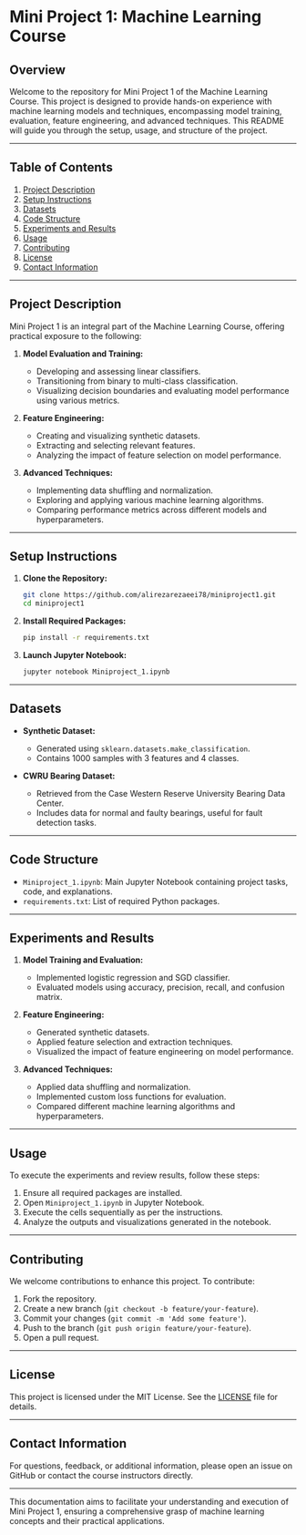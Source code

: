 
# Mini Project 1: Machine Learning Course

## Overview

Welcome to the repository for Mini Project 1 of the Machine Learning Course. This project is designed to provide hands-on experience with machine learning models and techniques, encompassing model training, evaluation, feature engineering, and advanced techniques. This README will guide you through the setup, usage, and structure of the project.

---

## Table of Contents

1. [Project Description](#project-description)
2. [Setup Instructions](#setup-instructions)
3. [Datasets](#datasets)
4. [Code Structure](#code-structure)
5. [Experiments and Results](#experiments-and-results)
6. [Usage](#usage)
7. [Contributing](#contributing)
8. [License](#license)
9. [Contact Information](#contact-information)

---

## Project Description

Mini Project 1 is an integral part of the Machine Learning Course, offering practical exposure to the following:

1. **Model Evaluation and Training:**
   - Developing and assessing linear classifiers.
   - Transitioning from binary to multi-class classification.
   - Visualizing decision boundaries and evaluating model performance using various metrics.

2. **Feature Engineering:**
   - Creating and visualizing synthetic datasets.
   - Extracting and selecting relevant features.
   - Analyzing the impact of feature selection on model performance.

3. **Advanced Techniques:**
   - Implementing data shuffling and normalization.
   - Exploring and applying various machine learning algorithms.
   - Comparing performance metrics across different models and hyperparameters.

---

## Setup Instructions

1. **Clone the Repository:**
   ```bash
   git clone https://github.com/alirezarezaeei78/miniproject1.git
   cd miniproject1
   ```

2. **Install Required Packages:**
   ```bash
   pip install -r requirements.txt
   ```

3. **Launch Jupyter Notebook:**
   ```bash
   jupyter notebook Miniproject_1.ipynb
   ```

---

## Datasets

- **Synthetic Dataset:**
  - Generated using `sklearn.datasets.make_classification`.
  - Contains 1000 samples with 3 features and 4 classes.

- **CWRU Bearing Dataset:**
  - Retrieved from the Case Western Reserve University Bearing Data Center.
  - Includes data for normal and faulty bearings, useful for fault detection tasks.

---

## Code Structure

- `Miniproject_1.ipynb`: Main Jupyter Notebook containing project tasks, code, and explanations.
- `requirements.txt`: List of required Python packages.

---

## Experiments and Results

1. **Model Training and Evaluation:**
   - Implemented logistic regression and SGD classifier.
   - Evaluated models using accuracy, precision, recall, and confusion matrix.

2. **Feature Engineering:**
   - Generated synthetic datasets.
   - Applied feature selection and extraction techniques.
   - Visualized the impact of feature engineering on model performance.

3. **Advanced Techniques:**
   - Applied data shuffling and normalization.
   - Implemented custom loss functions for evaluation.
   - Compared different machine learning algorithms and hyperparameters.

---

## Usage

To execute the experiments and review results, follow these steps:

1. Ensure all required packages are installed.
2. Open `Miniproject_1.ipynb` in Jupyter Notebook.
3. Execute the cells sequentially as per the instructions.
4. Analyze the outputs and visualizations generated in the notebook.

---

## Contributing

We welcome contributions to enhance this project. To contribute:

1. Fork the repository.
2. Create a new branch (`git checkout -b feature/your-feature`).
3. Commit your changes (`git commit -m 'Add some feature'`).
4. Push to the branch (`git push origin feature/your-feature`).
5. Open a pull request.

---

## License

This project is licensed under the MIT License. See the [LICENSE](LICENSE) file for details.

---

## Contact Information

For questions, feedback, or additional information, please open an issue on GitHub or contact the course instructors directly.

---

This documentation aims to facilitate your understanding and execution of Mini Project 1, ensuring a comprehensive grasp of machine learning concepts and their practical applications.

